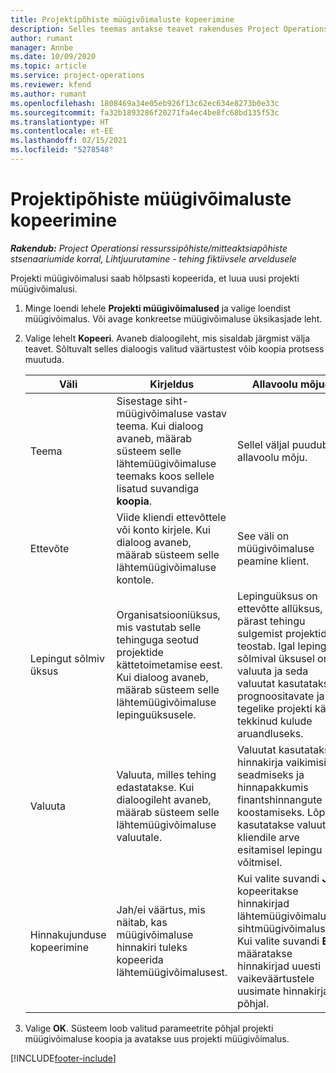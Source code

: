 ```yaml
---
title: Projektipõhiste müügivõimaluste kopeerimine
description: Selles teemas antakse teavet rakenduses Project Operations projektipõhiste müügivõimaluste kopeerimise kohta.
author: rumant
manager: Annbe
ms.date: 10/09/2020
ms.topic: article
ms.service: project-operations
ms.reviewer: kfend
ms.author: rumant
ms.openlocfilehash: 1808469a34e05eb926f13c62ec634e8273b0e33c
ms.sourcegitcommit: fa32b1893286f20271fa4ec4be8fc68bd135f53c
ms.translationtype: HT
ms.contentlocale: et-EE
ms.lasthandoff: 02/15/2021
ms.locfileid: "5278548"
---
```

# <a name="copy-project-based-opportunities"></a>Projektipõhiste müügivõimaluste kopeerimine

_**Rakendub:** Project Operationsi ressurssipõhiste/mitteaktsiapõhiste stsenaariumide korral,  Lihtjuurutamine - tehing fiktiivsele arveldusele_


Projekti müügivõimalusi saab hõlpsasti kopeerida, et luua uusi projekti müügivõimalusi. 

1. Minge loendi lehele **Projekti müügivõimalused** ja valige loendist müügivõimalus. Või avage konkreetse müügivõimaluse üksikasjade leht. 
2. Valige lehelt **Kopeeri**. Avaneb dialoogileht, mis sisaldab järgmist välja teavet. Sõltuvalt selles dialoogis valitud väärtustest võib koopia protsess muutuda.

    | **Väli** | **Kirjeldus** | **Allavoolu mõjud** |
    | --- | --- | --- |
    | Teema | Sisestage siht-müügivõimaluse vastav teema. Kui dialoog avaneb, määrab süsteem selle lähtemüügivõimaluse teemaks koos sellele lisatud suvandiga **koopia**. | Sellel väljal puudub allavoolu mõju. |
    | Ettevõte | Viide kliendi ettevõttele või konto kirjele. Kui dialoog avaneb, määrab süsteem selle lähtemüügivõimaluse kontole. | See väli on müügivõimaluse peamine klient. |
    | Lepingut sõlmiv üksus | Organisatsiooniüksus, mis vastutab selle tehinguga seotud projektide kättetoimetamise eest. Kui dialoog avaneb, määrab süsteem selle lähtemüügivõimaluse lepinguüksusele. | Lepinguüksus on ettevõtte allüksus, kes pärast tehingu sulgemist projektid teostab. Igal lepingut sõlmival üksusel on valuuta ja seda valuutat kasutatakse prognoositavate ja tegelike projekti käigus tekkinud kulude aruandluseks. |
    | Valuuta | Valuuta, milles tehing edastatakse. Kui dialoogileht avaneb, määrab süsteem selle lähtemüügivõimaluse valuutale. | Valuutat kasutatakse hinnakirja vaikimisi seadmiseks ja hinnapakkumis finantshinnangute koostamiseks. Lõpuks kasutatakse valuutat kliendile arve esitamisel lepingu võitmisel. |
    | Hinnakujunduse kopeerimine | Jah/ei väärtus, mis näitab, kas müügivõimaluse hinnakiri tuleks kopeerida lähtemüügivõimalusest. | Kui valite suvandi **Jah**, kopeeritakse hinnakirjad lähtemüügivõimalusest sihtmüügivõimalusele. Kui valite suvandi **Ei**, määratakse hinnakirjad uuesti vaikeväärtustele uusimate hinnakirjade põhjal. |

3. Valige **OK**. Süsteem loob valitud parameetrite põhjal projekti müügivõimaluse koopia ja avatakse uus projekti müügivõimalus.


[!INCLUDE[footer-include](../includes/footer-banner.md)]